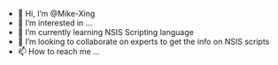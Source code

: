 - 👋 Hi, I’m @Mike-Xing
- 👀 I’m interested in ...
- 🌱 I’m currently learning NSIS Scripting language
- 💞️ I’m looking to collaborate on experts to get the info on NSIS scripts
- 📫 How to reach me ...

<!---
Mike-Xing/Mike-Xing is a ✨ special ✨ repository because its `README.md` (this file) appears on your GitHub profile.
You can click the Preview link to take a look at your changes.
--->
